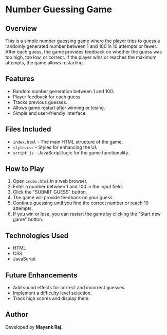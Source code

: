 # Number Guessing Game

## Overview
This is a simple number guessing game where the player tries to guess a randomly generated number between 1 and 100 in 10 attempts or fewer. After each guess, the game provides feedback on whether the guess was too high, too low, or correct. If the player wins or reaches the maximum attempts, the game allows restarting.

## Features
- Random number generation between 1 and 100.
- Player feedback for each guess.
- Tracks previous guesses.
- Allows game restart after winning or losing.
- Simple and user-friendly interface.

## Files Included
- `index.html` - The main HTML structure of the game.
- `style.css` - Styles for enhancing the UI.
- `script.js` - JavaScript logic for the game functionality.

## How to Play
1. Open `index.html` in a web browser.
2. Enter a number between 1 and 100 in the input field.
3. Click the "SUBMIT GUESS" button.
4. The game will provide feedback on your guess.
5. Continue guessing until you find the correct number or reach 10 attempts.
6. If you win or lose, you can restart the game by clicking the "Start new game" button.

## Technologies Used
- HTML
- CSS
- JavaScript

## Future Enhancements
- Add sound effects for correct and incorrect guesses.
- Implement a difficulty level selection.
- Track high scores and display them.

## Author
Developed by <b>Mayank Raj</b>.